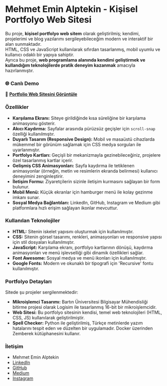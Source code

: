 # Mehmet Emin Alptekin - Kişisel Portfolyo Web Sitesi

Bu proje, **kişisel portfolyo web sitem** olarak geliştirilmiş; kendimi, projelerimi ve blog yazılarımı sergileyebileceğim modern ve interaktif bir alan sunmaktadır.  
HTML, CSS ve JavaScript kullanılarak sıfırdan tasarlanmış, mobil uyumlu ve kullanıcı odaklı bir yapıya sahiptir.  
Ayrıca bu proje, **web programlama alanında kendimi geliştirmek ve kullandığım teknolojilerde pratik deneyim kazanmak** amacıyla hazırlanmıştır.




### 🌐 Canlı Demo

🔗 **[Portfolio Web Sitesini Görüntüle](https://alptekin0.github.io/MyWebSite/Mehmet%20Emin%20Alptekin/)**

  
  
### Özellikler

-   **Karşılama Ekranı:** Siteye girildiğinde kısa süreliğine bir karşılama animasyonu gösterir.
-   **Akıcı Kaydırma:** Sayfalar arasında pürüzsüz geçişler için `scroll-snap` özelliği kullanılmıştır.
-   **Duyarlı Tasarım (Responsive Design):** Mobil ve masaüstü cihazlarda mükemmel bir görünüm sağlamak için CSS medya sorguları ile uyarlanmıştır.
-   **Portfolyo Kartları:** Geçişli bir mekanizmayla gezinebileceğiniz, projelere özel tasarlanmış kartlar içerir.
-   **Gelişmiş CSS Animasyonları:** Sayfa kaydırma ile tetiklenen animasyonlar (örneğin, metin ve resimlerin ekranda belirmesi) kullanıcı deneyimini zenginleştirir.
-   **İletişim Formu:** Ziyaretçilerin sizinle iletişim kurmasını sağlayan bir form bulunur.
-   **Mobil Menü:** Küçük ekranlar için hamburger menü ile kolay gezinme imkanı sunar.
-   **Sosyal Medya Bağlantıları:** LinkedIn, GitHub, Instagram ve Medium gibi platformlara hızlı erişim sağlayan ikonlar mevcuttur.

### Kullanılan Teknolojiler

-   **HTML:** Sitenin iskelet yapısını oluşturmak için kullanılmıştır.
-   **CSS:** Sitenin görsel tasarımı, renkleri, animasyonları ve responsive yapısı için stil dosyaları kullanılmıştır.
-   **JavaScript:** Karşılama ekranı, portfolyo kartlarının dönüşü, kaydırma animasyonları ve menü işlevselliği gibi dinamik özellikleri sağlar.
-   **Font Awesome:** Sosyal medya ve menü ikonları için kullanılmıştır.
-   **Google Fonts:** Modern ve okunaklı bir tipografi için 'Recursive' fontu kullanılmıştır.


### Portfolyo Detayları

Sitede şu projeler sergilenmektedir:

-   **Mikroişlemci Tasarımı:** Bartın Üniversitesi Bilgisayar Mühendisliği bitirme projesi olarak Logisim ile tasarlanmış 16-bit bir mikroişlemcidir.
-   **Web Sitesi:** Bu portfolyo sitesinin kendisi, temel web teknolojileri (HTML, CSS, JS) kullanılarak geliştirilmiştir.
-   **Spell Checker:** Python ile geliştirilmiş, Türkçe metinlerde yazım hatalarını tespit eden ve düzelten bir uygulamadır. Docker üzerinden Zemberek kütüphanesini kullanır.

### İletişim

* Mehmet Emin Alptekin
* [LinkedIn](https://www.linkedin.com/in/mehmet-emin-alptekin-645377322/)
* [GitHub](https://github.com/Alptekin0)
* [Medium](https://medium.com/@tersnokta0)
* [Instagram](https://www.instagram.com/mehmet_alptekin0/)
